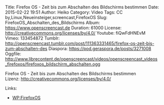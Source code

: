Title: Firefox OS - Zeit bis zum Abschalten des Bildschirms bestimmen
Date: 2015-02-22 19:51
Author: Heiko
Category: Video
Tags: CC by,Linux,Neueinsteiger,screencast,FirefoxOS
Slug: FirefoxOS_Abschalten_des_Bildschirms
Album: https://www.openscreencast.de
Duration: 61000
License: http://creativecommons.org/licenses/by/4.0/
Youtube: fiQwFdHNEvM
Vimeo: 133454872
Tumblr: http://openscreencast.tumblr.com/post/111363331465/firefox-os-zeit-bis-zum-abschalten-des
Diaspora: https://pod.geraspora.de/posts/3271008
Oggfile: http://www.librecontent.de/openscreencast/videos/openscreencast_videos_firefoxos/firefoxos_bildschirm_abschalten.ogg

Firefox OS - Zeit bis zum Abschalten des Bildschirms bestimmen  
Lizenz: <http://creativecommons.org/licenses/by/4.0/>  
  

Links:

  * [WP:FirefoxOS](http://de.wikipedia.org/wiki/Firefox_OS "Link zu wikipedia.org" )

